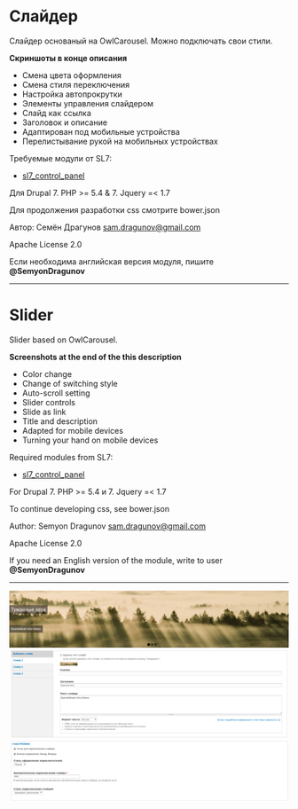 # Слайдер

Слайдер основаный на OwlCarousel. Можно подключать свои стили.

**Скриншоты в конце описания**

* Смена цвета оформления
* Смена стиля переключения
* Настройка автопрокрутки
* Элементы управления слайдером
* Слайд как ссылка
* Заголовок и описание
* Адаптирован под мобильные устройства
* Перелистывание рукой на мобильных устройствах

Требуемые модули от SL7:
* [sl7_control_panel](https://github.com/SemyonDragunov/sl7_control_panel)

Для Drupal 7. PHP >= 5.4 & 7. Jquery =< 1.7

Для продолжения разработки css смотрите bower.json

Автор: Семён Драгунов [sam.dragunov@gmail.com](sam.dragunov@gmail.com)

Apache License 2.0

Если необходима английская версия модуля, пишите **@SemyonDragunov**

***
# Slider

Slider based on OwlCarousel.

**Screenshots at the end of the this description**

* Color change
* Change of switching style
* Auto-scroll setting
* Slider controls
* Slide as link
* Title and description
* Adapted for mobile devices
* Turning your hand on mobile devices

Required modules from SL7:
* [sl7_control_panel](https://github.com/SemyonDragunov/sl7_control_panel)

For Drupal 7. PHP >= 5.4 и 7. Jquery =< 1.7

To continue developing css, see bower.json

Author: Semyon Dragunov [sam.dragunov@gmail.com](sam.dragunov@gmail.com)

Apache License 2.0

If you need an English version of the module, write to user **@SemyonDragunov**

***
![screenshot](screenshot_1.png)
![screenshot](screenshot_2.png)
![screenshot](screenshot_3.png)
